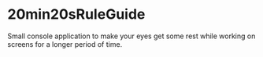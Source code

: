 # 20min20sRuleGuide
Small console application to make your eyes get some rest while working on screens for a longer period of time.
